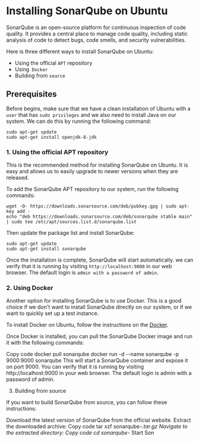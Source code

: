 # Installing SonarQube on Ubuntu

SonarQube is an open-source platform for continuous inspection of code quality. It provides a central place to manage code quality, including static analysis of code to detect bugs, code smells, and security vulnerabilities.

Here is three different ways to install SonarQube on Ubuntu:

- Using the official `APT` repository
- Using` Docker`
- Building from `source
`
## Prerequisites

Before begins, make sure that we have a clean installation of Ubuntu with a `user` that has `sudo privileges` and we also need to install Java on our system. We can do this by running the following command:

```Copy code
sudo apt-get update
sudo apt-get install openjdk-8-jdk
```
### 1. Using the official APT repository

This is the recommended method for installing SonarQube on Ubuntu. It is easy and allows us to easily upgrade to newer versions when they are released.

To add the SonarQube APT repository to our system, run the following commands:
```
wget -O- https://downloads.sonarsource.com/deb/pubkey.gpg | sudo apt-key add -
echo "deb https://downloads.sonarsource.com/deb/sonarqube stable main" | sudo tee /etc/apt/sources.list.d/sonarqube.list
```

Then update the package list and install SonarQube:
```
sudo apt-get update
sudo apt-get install sonarqube
```
Once the installation is complete, SonarQube will start automatically. we can verify that it is running by visiting `http://localhost:9000` in our web browser. The default login is `admin with a password of admin`.

### 2. Using Docker

Another option for installing SonarQube is to use Docker. This is a good choice if we don't want to install SonarQube directly on our system, or if we want to quickly set up a test instance.

To install Docker on Ubuntu, follow the instructions on the [Docker](https://docs.docker.com/engine/install/ubuntu/).

Once Docker is installed, you can pull the SonarQube Docker image and run it with the following commands:

Copy code
docker pull sonarqube
docker run -d --name sonarqube -p 9000:9000 sonarqube
This will start a SonarQube container and expose it on port 9000. You can verify that it is running by visiting http://localhost:9000 in your web browser. The default login is admin with a password of admin.

3. Building from source

If you want to build SonarQube from source, you can follow these instructions:

Download the latest version of SonarQube from the official website.
Extract the downloaded archive:
Copy code
tar xzf sonarqube-*.tar.gz
Navigate to the extracted directory:
Copy code
cd sonarqube-*
Start Son